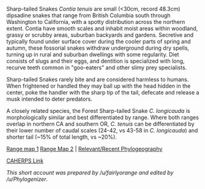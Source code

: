 Sharp-tailed Snakes *Contia tenuis* are small (<30cm, record 48.3cm) dipsadine snakes that range from British Columbia south through Washington to California, with a spotty distribution across the northern extent.  Contia have smooth scales and inhabit moist areas within woodland, grassy or scrubby areas, suburban backyards and gardens.  Secretive and typically found under surface cover during the cooler parts of spring and autumn, these fossorial snakes withdraw underground during dry spells, turning up in rural and suburban dwellings with some regularity.  Diet consists of slugs and their eggs, and dentition is specialized with long, recurve teeth common in "goo-eaters" and other slimy prey specialists.

Sharp-tailed Snakes rarely bite and are considered harmless to humans.  When frightened or handled they may ball up with the head hidden in the center, poke the handler with the sharp tip of the tail, defecate and release a musk intended to deter predators.  

A closely related species, the Forest Sharp-tailed Snake *C. longicauda* is morphologically similar and best differentiated by range.  Where both ranges overlap in northern CA and southern OR, *C. tenuis* can be differentiated by their lower number of caudal scales (24-42, vs 43-58 in *C. longicauda*) and shorter tail (~15% of total length, vs ~20%).

[Range map 1](http://www.californiaherps.com/snakes/maps/xctenuisspeciesmap3.jpg) [Range Map 2](http://www.californiaherps.com/snakes/maps/xclongicaudaspeciesmap3.jpg) | [Relevant/Recent Phylogeography](http://naes.agnt.unr.edu/PMS/Pubs/615_2011_04.pdf)

[CAHERPS Link](http://www.californiaherps.com/snakes/pages/c.tenuis.html)

*This short account was prepared by /u/fairlyorange and edited by /u/Phylogenizer*.